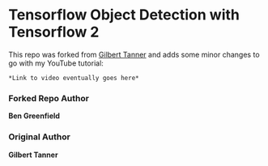 # Tensorflow Object Detection with Tensorflow 2
This repo was forked from 
[Gilbert Tanner](https://github.com/TannerGilbert/Tensorflow-Object-Detection-with-Tensorflow-2.0) and adds some minor
changes to go with my YouTube tutorial:

```*Link to video eventually goes here*```

### Forked Repo Author
 **Ben Greenfield**
### Original Author
 **Gilbert Tanner**